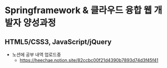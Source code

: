 # Springframework & 클라우드 융합 웹 개발자 양성과정
## HTML5/CSS3, JavaScript/jQuery
* 노션에 공부 내역 업로드중 <br>
  - https://heechae.notion.site/82ccbc00f21d4390b7893d74d3f45f41
